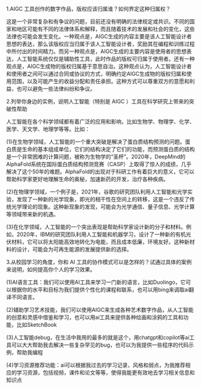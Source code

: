 1.AIGC 工具创作的数字作品，版权应该归属谁？如何界定这种归属权？

这是一个非常复杂和有争议的问题，目前还没有明确的法律规定或共识。不同的国家和地区可能有不同的法律体系和解释，而且随着技术的发展和社会的变化，这些法律也可能会发生变化。一种观点是，AIGC生成的内容主要是该人工智能设计者思想的表达，那么该版权应当归属于该人工智能设计者，奖励其在编程和训练过程中所付出的时间精力。而另一种观点是，AIGC生成的主要内容是使用者的思想表达，人工智能系统仅仅是辅助性工具，此时作品的版权可归属于使用者。还有一种观点是，AIGC生成物的版权归属基于意思自治。这种观点认为，人工智能设计者和使用者之间可以通过合同或协议的方式，明确约定AIGC生成物的版权归属和使用范围，以及可能产生的收益分配和责任承担。这种方式可以尊重双方的意愿和利益，也可以避免一些法律纠纷和争议。

2.列举你身边的实例，说明人工智能（特别是 AIGC ）工具在科学研究上带来的突破性帮助

人工智能在各个科学领域都有着广泛的应用和影响，比如生物学、物理学、化学、医学、天文学、地理学等等。比如：

(1)在生物学领域，人工智能的一个重大突破是解决了蛋白质结构预测的问题。蛋白质是生命的基本组成单位，它们的结构决定了它们的功能，而预测蛋白质的结构是一个非常困难的计算问题，被称为生物学的“圣杯”。2020年，DeepMind的AlphaFold系统在国际蛋白质结构预测竞赛（CASP）上取得了惊人的成绩，几乎解决了这个50年的难题。AlphaFold的出现对于科研工作有着巨大的意义，它可以帮助科学家更好地理解生命的奥秘，加速新药的开发，治疗各种疾病。

(2)在物理学领域，一个例子是，2021年，谷歌的研究团队利用人工智能和光学实验，发现了一种新的光学现象，即光的相干性在空间上的转移，这是一个违反了传统光学理论的现象。这种新现象的发现，可能会为光学通信、量子信息、光学计算等领域带来新的机遇。

(3)在化学领域，人工智能的一个突出表现是帮助科学家设计新的分子和材料。例如，2020年，IBM的研究团队利用人工智能和机器学习，设计了一种新的有机光伏材料，它可以将太阳能高效地转化为电能，而且成本低廉，环境友好。这种新材料的设计，可能会为可再生能源的发展提供新的选择。

3.从校园学习的角度，你和 AI 工具的协作模式可以是怎样的？试通过具体的案例来说明，如何提高你个人的学习效果。

(1)AI语言工具：我们可以使用AI工具来学习一门新的语言，比如Duolingo，它可以根据你的水平和目标为我们提供个性化的课程和联系，也可以用bing来调取ai翻译不同语言。

(2)辅助学习艺术技能，我们可以使用AIGC来生成各种艺术数字作品，从人工智能的创意和灵感中借鉴和学习，也可以用ai工具来提供各种绘画和涂鸦的工具和功能，比如SketchBook

(3)人工智能debug，在生活中我用的最多的就是这个，用chatgpt和copilot等ai工具可以大大帮助我去解决一些复杂罕见的bug，也可以为我提供一些程序的代码示例，帮助我编程

(4)学习资源推荐功能：ai可以根据我过去的学习记录，风格和弱点，为我推荐相应的学习资源，包括视频，课件和论文等等，使得我能更有效地去学习相关信息和知识点

